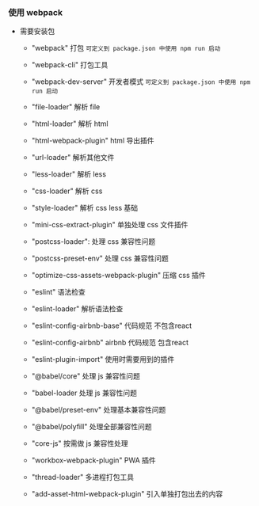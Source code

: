 ### 使用 webpack

* 需要安装包
    
    * "webpack" 打包 `可定义到 package.json 中使用 npm run 启动`
    * "webpack-cli" 打包工具
    * "webpack-dev-server" 开发者模式 `可定义到 package.json 中使用 npm run 启动`

    * "file-loader" 解析 file
    * "html-loader" 解析 html
    * "html-webpack-plugin" html 导出插件
    * "url-loader" 解析其他文件

    * "less-loader" 解析 less
    * "css-loader"  解析 css
    * "style-loader" 解析 css less 基础
    * "mini-css-extract-plugin" 单独处理 css 文件插件
    * "postcss-loader": 处理 css 兼容性问题
    * "postcss-preset-env" 处理 css 兼容性问题
    * "optimize-css-assets-webpack-plugin" 压缩 css 插件

    * "eslint" 语法检查
    * "eslint-loader" 解析语法检查
    * "eslint-config-airbnb-base" 代码规范 不包含react
    * "eslint-config-airbnb" airbnb 代码规范 包含react
    * "eslint-plugin-import" 使用时需要用到的插件

    * "@babel/core" 处理 js 兼容性问题
    * "babel-loader 处理 js 兼容性问题
    * "@babel/preset-env" 处理基本兼容性问题
    * "@babel/polyfill" 处理全部兼容性问题
    * "core-js" 按需做 js 兼容性处理

    * "workbox-webpack-plugin" PWA 插件

    * "thread-loader" 多进程打包工具

    * "add-asset-html-webpack-plugin" 引入单独打包出去的内容